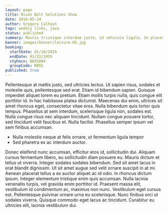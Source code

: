```yaml
---
layout: page
title: Rivas Bolt Solutions Show
date: 2016-05-24
author: Gregory Calhoun
tags: weekly links, java
status: published
summary: Mauris tristique interdum justo, id vehicula ligula. In placerat lacinia.
banner: images/banner/leisure-05.jpg
booking:
  startDate: 01/18/2019
  endDate: 01/22/2019
  ctyhocn: BKXSDHX
  groupCode: RBSS
published: true
---
```

Pellentesque at mattis justo, sed ultricies lectus. Ut sapien risus, sodales et molestie quis, pellentesque sed erat. Etiam id bibendum sapien. Quisque imperdiet aliquet lorem eu pretium. Etiam mollis turpis nulla, quis congue elit porttitor id. In hac habitasse platea dictumst. Maecenas dui enim, ultrices sit amet rhoncus eget, consectetur vitae eros. Nulla bibendum quis tortor quis tempus. Phasellus at sem interdum, scelerisque ligula non, sodales est. Nulla congue risus nec aliquam tincidunt. Nullam congue posuere tortor, sed tincidunt velit faucibus et. Nulla facilisi. Phasellus semper ipsum vel sem finibus accumsan.

* Nulla molestie neque at felis ornare, ut fermentum ligula tempor
* Sed pharetra ex ac interdum auctor.

Donec eleifend nunc accumsan, efficitur eros id, sollicitudin dui. Aliquam cursus fermentum libero, eu sollicitudin diam posuere eu. Mauris dictum et tellus ut viverra. Integer sodales sodales bibendum. Sed sit amet lacus in erat blandit dignissim. Ut sit amet augue sed velit ornare suscipit in at mi. Aenean placerat tellus a ex auctor aliquet ac id odio. In rhoncus dictum ipsum. Integer elementum tristique enim quis accumsan. Nulla lacinia venenatis turpis, vel gravida enim porttitor id. Praesent massa elit, vestibulum id condimentum ac, maximus non nunc. Vestibulum eget cursus est. Pellentesque pulvinar ornare urna eu scelerisque. Nunc finibus orci ut sodales viverra. Quisque commodo eget lacus ac tincidunt. Curabitur eu ultricies elit, lacinia vestibulum dui.
